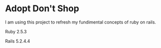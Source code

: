 # Adopt Don't Shop
I am using this project to refresh my fundimental concepts of ruby on rails.

Ruby 2.5.3

Rails 5.2.4.4
